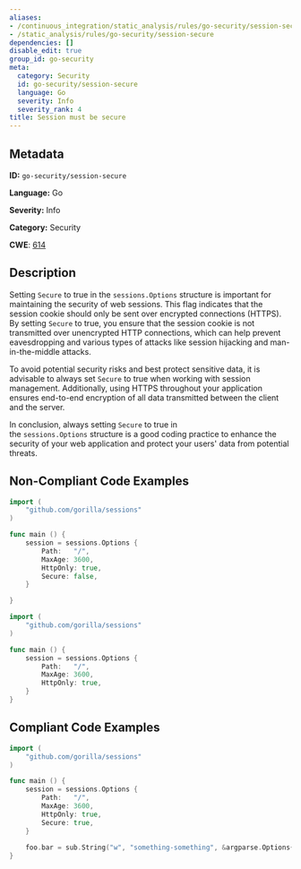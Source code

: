 ```yaml
---
aliases:
- /continuous_integration/static_analysis/rules/go-security/session-secure
- /static_analysis/rules/go-security/session-secure
dependencies: []
disable_edit: true
group_id: go-security
meta:
  category: Security
  id: go-security/session-secure
  language: Go
  severity: Info
  severity_rank: 4
title: Session must be secure
---
```

<!--  SOURCED FROM https://github.com/DataDog/datadog-static-analyzer-rule-docs -->


## Metadata
**ID:** `go-security/session-secure`

**Language:** Go

**Severity:** Info

**Category:** Security

**CWE**: [614](https://cwe.mitre.org/data/definitions/614.html)

## Description
Setting `Secure` to true in the `sessions.Options` structure is important for maintaining the security of web sessions. This flag indicates that the session cookie should only be sent over encrypted connections (HTTPS). By setting `Secure` to true, you ensure that the session cookie is not transmitted over unencrypted HTTP connections, which can help prevent eavesdropping and various types of attacks like session hijacking and man-in-the-middle attacks.

To avoid potential security risks and best protect sensitive data, it is advisable to always set `Secure` to true when working with session management. Additionally, using HTTPS throughout your application ensures end-to-end encryption of all data transmitted between the client and the server.

In conclusion, always setting `Secure` to true in the `sessions.Options` structure is a good coding practice to enhance the security of your web application and protect your users' data from potential threats.


## Non-Compliant Code Examples
```go
import (
	"github.com/gorilla/sessions"
)

func main () {
    session = sessions.Options {
        Path:   "/",
        MaxAge: 3600,
        HttpOnly: true,
        Secure: false,
    }

}
```

```go
import (
	"github.com/gorilla/sessions"
)

func main () {
    session = sessions.Options {
        Path:   "/",
        MaxAge: 3600,
        HttpOnly: true,
    }
}
```

## Compliant Code Examples
```go
import (
	"github.com/gorilla/sessions"
)

func main () {
    session = sessions.Options {
        Path:   "/",
        MaxAge: 3600,
        HttpOnly: true,
        Secure: true,
    }
    
    foo.bar = sub.String("w", "something-something", &argparse.Options{Required: true})
}
```
